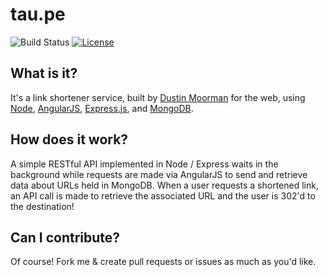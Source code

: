 tau.pe
======
![Build Status](https://api.travis-ci.org/dustinmoorman/tau.pe.png)
[![License](https://poser.pugx.org/laravel/framework/license.svg)](https://packagist.org/packages/laravel/framework)
## What is it?

It's a link shortener service, built by [Dustin Moorman](https://github.com/dustinmoorman) for the web, using [Node](https://github.com/joyent/node), [AngularJS](https://angularjs.org/), [Express.js](http://expressjs.com/), and [MongoDB](http://www.mongodb.org/).

## How does it work?

A simple RESTful API implemented in Node / Express waits in the background while requests are made via AngularJS to send and retrieve data about URLs held in MongoDB. When a user requests a shortened link, an API call is made to retrieve the associated URL and the user is 302'd to the destination!

## Can I contribute?

Of course! Fork me & create pull requests or issues as much as you'd like. 
